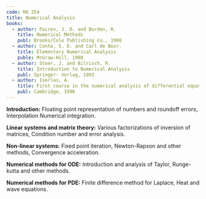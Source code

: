 ```yaml
---
code: MA 254
title: Numerical Analysis
books:
  - author: Faires, J. D. and Burden, R.
    title: Numerical Methods
    publ: Brooks/Cole Publishing Co., 1998
  - author: Conte, S. D. and Carl de Boor.
    title: Elementary Numerical Analysis
    puble: McGraw-Hill, 1988
  - author: Stoer, J. and Bilrisch, R.
    title: Introduction to Numerical Analysis
    publ: Springer- Verlag, 1993
  - author: Iserlas, A.
    title: First course in the numerical analysis of differential equations
    publ: Cambridge, 1996
---
```


**Introduction:** Floating point representation of numbers and roundoff errors,
Interpolation Numerical integration.

**Linear systems and matrix theory:** Various factorizations of inversion of
matrices, Condition number and error analysis.

**Non-linear systems:** Fixed point iteration, Newton-Rapson and other methods,
Convergence acceleration.

**Numerical methods for ODE:** Introduction and analysis of Taylor, Runge-kutta and
other methods.

**Numerical methods for PDE:** Finite difference method for Laplace, Heat and wave
equations.
 
